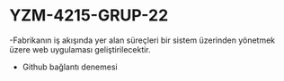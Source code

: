 # YZM-4215-GRUP-22

-Fabrikanın iş akışında yer alan süreçleri bir sistem üzerinden yönetmek üzere web uygulaması geliştirilecektir.
- Github bağlantı denemesi
